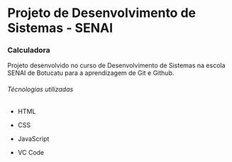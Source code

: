 # Projeto de Desenvolvimento de Sistemas - SENAI

### Calculadora
Projeto desenvolvido no curso de Desenvolvimento de Sistemas na escola  SENAI de Botucatu para a aprendizagem de Git e Github.
###### Técnologias utilizadas
- HTML

- CSS

- JavaScript

- VC Code